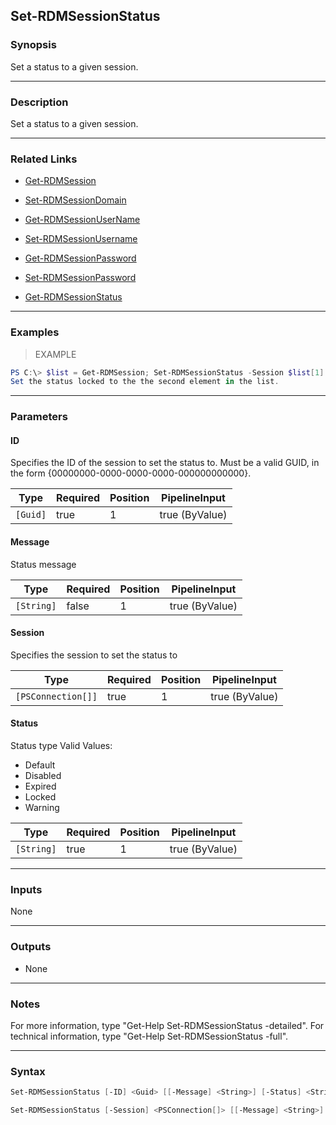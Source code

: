 Set-RDMSessionStatus
--------------------

### Synopsis
Set a status to a given session.

---

### Description

Set a status to a given session.

---

### Related Links
* [Get-RDMSession](Get-RDMSession)

* [Set-RDMSessionDomain](Set-RDMSessionDomain)

* [Get-RDMSessionUserName](Get-RDMSessionUserName)

* [Set-RDMSessionUsername](Set-RDMSessionUsername)

* [Get-RDMSessionPassword](Get-RDMSessionPassword)

* [Set-RDMSessionPassword](Set-RDMSessionPassword)

* [Get-RDMSessionStatus](Get-RDMSessionStatus)

---

### Examples
> EXAMPLE

```PowerShell
PS C:\> $list = Get-RDMSession; Set-RDMSessionStatus -Session $list[1] -Status Locked -Message 'Locked Message'
Set the status locked to the the second element in the list.
```

---

### Parameters
#### **ID**
Specifies the ID of the session to set the status to.
Must be a valid GUID, in the form {00000000-0000-0000-0000-000000000000}.

|Type    |Required|Position|PipelineInput |
|--------|--------|--------|--------------|
|`[Guid]`|true    |1       |true (ByValue)|

#### **Message**
Status message

|Type      |Required|Position|PipelineInput |
|----------|--------|--------|--------------|
|`[String]`|false   |1       |true (ByValue)|

#### **Session**
Specifies the session to set the status to

|Type              |Required|Position|PipelineInput |
|------------------|--------|--------|--------------|
|`[PSConnection[]]`|true    |1       |true (ByValue)|

#### **Status**
Status type
Valid Values:

* Default
* Disabled
* Expired
* Locked
* Warning

|Type      |Required|Position|PipelineInput |
|----------|--------|--------|--------------|
|`[String]`|true    |1       |true (ByValue)|

---

### Inputs
None

---

### Outputs
* None

---

### Notes
For more information, type "Get-Help Set-RDMSessionStatus -detailed". For technical information, type "Get-Help Set-RDMSessionStatus -full".

---

### Syntax
```PowerShell
Set-RDMSessionStatus [-ID] <Guid> [[-Message] <String>] [-Status] <String> [<CommonParameters>]
```
```PowerShell
Set-RDMSessionStatus [-Session] <PSConnection[]> [[-Message] <String>] [-Status] <String> [<CommonParameters>]
```
